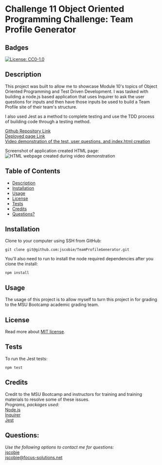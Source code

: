 # Challenge 11 Object Oriented Programming Challenge: Team Profile Generator

## Badges
[![License: CC0-1.0](https://img.shields.io/badge/license-MIT-blue.svg)](https://opensource.org/licenses/MIT)

## Description

This project was built to allow me to showcase Module 10's topics of Object Oriented Programming and Test Driven Development. I was tasked with building a node.js based application that uses Inquirer to ask the user questions for inputs and then have those inputs be used to build a Team Profile site of their team's structure.

I also used Jest as a method to complete testing and use the TDD process of building code through a testing method. 

[Github Repository Link](https://github.com/jscobie/TeamProfileGenerator)<br>
[Deployed page Link](https://jscobie.github.io/TeamProfileGenerator/)<br>
[Video demonstration of the test, user questions, and index.html creation](https://drive.google.com/file/d/1OEiRnB_qNIyO3_RGcyBAvGMf5J0Fafo9/view)

Screenshot of application created HTML page:<br>
![HTML webpage created during video demonstration](./assets/mod10ScreenCapture.PNG)

## Table of Contents

* [Description](#description)
* [Installation](#installation)
* [Usage](#usage)
* [License](#license)
* [Tests](#tests)
* [Credits](#credits)
* [Questions?](#questions)

## Installation

Clone to your computer using SSH from GitHub:
```
git clone git@github.com:jscobie/TeamProfileGenerator.git
```

You'll also need to run to install the node required dependencies after you clone the install:
```
npm install
```

## Usage

The usage of this project is to allow myself to turn this project in for grading to the MSU Bootcamp academic grading team.

## License
Read more about [MIT license](https://opensource.org/licenses/MIT).

## Tests

To run the Jest tests:
```
npm test
```

## Credits

Credit to the MSU Bootcamp and instructors for training and training materials to resolve some of these issues.<br>
*Programs, packages used:*<br>
[Node.js](https://nodejs.org/en/)<br>
[Inquirer](https://www.npmjs.com/package/inquirer)<br>
[Jest](https://www.npmjs.com/package/jest)

## Questions:
*Use the following options to contact me for questions:*<br>
[jscobie](https://github.com/jscobie)<br>
jscobie@focus-solutions.net
